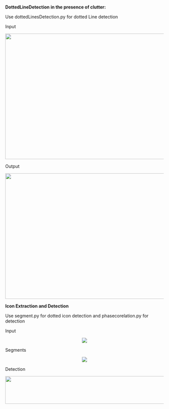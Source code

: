 # 
<b>DottedLineDetection in the presence of clutter:</b>
<p align="left">
Use dottedLinesDetection.py for dotted Line detection
</p>

Input
<p align="center">
  <img width="600" height="400" src="https://user-images.githubusercontent.com/34507375/168480704-758e7038-e641-471d-b975-dfc3503c1d86.PNG">
</p>

Output
<p align="center">
  <img width="600" height="400" src="https://user-images.githubusercontent.com/34507375/168480734-85555eca-72e2-43fb-a7c7-a71a9a930bbd.png">
</p>

<b>Icon Extraction and Detection</b>
<p align="left">
Use segment.py for dotted icon detection and phasecorelation.py for detection
</p>
<p align="left">
Input
</p>
<p align="center">
  <img src="https://user-images.githubusercontent.com/34507375/168481292-8b559207-4e10-4336-9cb2-e817ddfa18ff.png">
</p>
<p align="left">
Segments
</p>
<p align="center">
  <img src="https://user-images.githubusercontent.com/34507375/168481397-d0cbae74-74fe-4c70-bc4d-3698c83c9237.png">
</p>
</p>
<p align="left">
Detection
</p>
<p align="center">
  <img width="746" height="88" src="https://user-images.githubusercontent.com/34507375/168481706-67b5e5c6-8bfb-472d-92cf-9bb0512d0b52.png">
</p>
